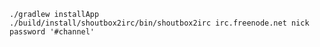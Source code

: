     ./gradlew installApp
    ./build/install/shoutbox2irc/bin/shoutbox2irc irc.freenode.net nick password '#channel'
